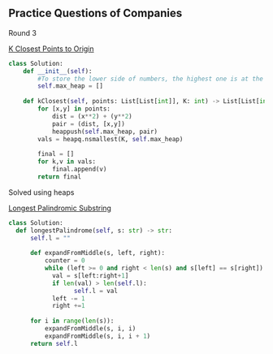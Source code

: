 ## Practice Questions of Companies

Round 3

[K Closest Points to Origin](https://leetcode.com/problems/k-closest-points-to-origin/)

```python
class Solution:
    def __init__(self):
        #To store the lower side of numbers, the highest one is at the top
        self.max_heap = [] 
    
    def kClosest(self, points: List[List[int]], K: int) -> List[List[int]]:   
        for [x,y] in points:
            dist = (x**2) + (y**2)
            pair = (dist, [x,y])
            heappush(self.max_heap, pair)
        vals = heapq.nsmallest(K, self.max_heap)
        
        final = []
        for k,v in vals:
            final.append(v)
        return final
  ```
  
  Solved using heaps
  
  
  [Longest Palindromic Substring](https://leetcode.com/problems/longest-palindromic-substring/submissions/)
  ```python
  class Solution:
    def longestPalindrome(self, s: str) -> str:
        self.l = ""
        
        def expandFromMiddle(s, left, right):
            counter = 0
            while (left >= 0 and right < len(s) and s[left] == s[right]):
              val = s[left:right+1]
              if len(val) > len(self.l):
                    self.l = val
              left -= 1
              right +=1
        
        for i in range(len(s)):
            expandFromMiddle(s, i, i)
            expandFromMiddle(s, i, i + 1)
        return self.l
```
  
  
